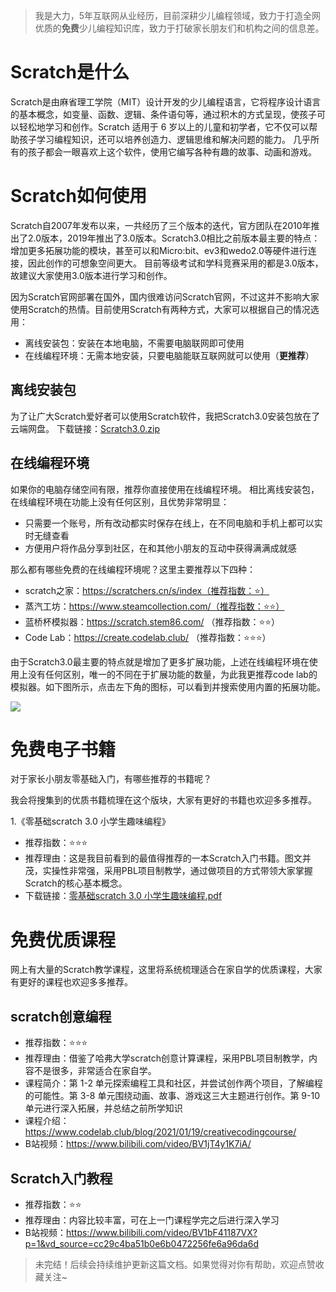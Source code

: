 > 我是大力，5年互联网从业经历，目前深耕少儿编程领域，致力于打造全网优质的**免费**少儿编程知识库，致力于打破家长朋友们和机构之间的信息差。
# Scratch是什么
Scratch是由麻省理工学院（MIT）设计开发的少儿编程语言，它将程序设计语言的基本概念，如变量、函数、逻辑、条件语句等，通过积木的方式呈现，使孩子可以轻松地学习和创作。Scratch 适用于 6 岁以上的儿童和初学者，它不仅可以帮助孩子学习编程知识，还可以培养创造力、逻辑思维和解决问题的能力。
几乎所有的孩子都会一眼喜欢上这个软件，使用它编写各种有趣的故事、动画和游戏。

# Scratch如何使用
Scratch自2007年发布以来，一共经历了三个版本的迭代，官方团队在2010年推出了2.0版本，2019年推出了3.0版本。Scratch3.0相比之前版本最主要的特点：增加更多拓展功能的模块，甚至可以和Micro:bit、ev3和wedo2.0等硬件进行连接，因此创作的可想象空间更大。
目前等级考试和学科竞赛采用的都是3.0版本，故建议大家使用3.0版本进行学习和创作。

因为Scratch官网部署在国外，国内很难访问Scratch官网，不过这并不影响大家使用Scratch的热情。目前使用Scratch有两种方式，大家可以根据自己的情况选用：
- 离线安装包：安装在本地电脑，不需要电脑联网即可使用
- 在线编程环境：无需本地安装，只要电脑能联互联网就可以使用（**更推荐**）
## 离线安装包
为了让广大Scratch爱好者可以使用Scratch软件，我把Scratch3.0安装包放在了云端网盘。
下载链接：[Scratch3.0.zip](https://pan.quark.cn/s/5c4e88e3e8ee)
## 在线编程环境
如果你的电脑存储空间有限，推荐你直接使用在线编程环境。
相比离线安装包，在线编程环境在功能上没有任何区别，且优势非常明显：
- 只需要一个账号，所有改动都实时保存在线上，在不同电脑和手机上都可以实时无缝查看
- 方便用户将作品分享到社区，在和其他小朋友的互动中获得满满成就感

那么都有哪些免费的在线编程环境呢？这里主要推荐以下四种：
- scratch之家：https://scratchers.cn/s/index（推荐指数：⭐️）
- 蒸汽工坊：https://www.steamcollection.com/（推荐指数：⭐️⭐️）
- 蓝桥杯模拟器：https://scratch.stem86.com/  （推荐指数：⭐️⭐️）
- Code Lab：https://create.codelab.club/ （推荐指数：⭐️⭐️⭐️）

由于Scratch3.0最主要的特点就是增加了更多扩展功能，上述在线编程环境在使用上没有任何区别，唯一的不同在于扩展功能的数量，为此我更推荐code lab的模拟器。如下图所示，点击左下角的图标，可以看到并搜索使用内置的拓展功能。

![](https://axcvs2xtkbpq.objectstorage.ap-singapore-1.oci.customer-oci.com/n/axcvs2xtkbpq/b/bucket-20240802-0845/o/v2-6b165212e783d481b8070c8a12448b6a_1440w.webp)

# 免费电子书籍
对于家长小朋友零基础入门，有哪些推荐的书籍呢？

我会将搜集到的优质书籍梳理在这个版块，大家有更好的书籍也欢迎多多推荐。

1.《零基础scratch 3.0 小学生趣味编程》
- 推荐指数：⭐️⭐️⭐️
- 推荐理由：这是我目前看到的最值得推荐的一本Scratch入门书籍。图文并茂，实操性非常强，采用PBL项目制教学，通过做项目的方式带领大家掌握Scratch的核心基本概念。
- 下载链接：[零基础scratch 3.0 小学生趣味编程.pdf](https://pan.quark.cn/s/b633f7e60d44)

# 免费优质课程
网上有大量的Scratch教学课程，这里将系统梳理适合在家自学的优质课程，大家有更好的课程也欢迎多多推荐。
## scratch创意编程
- 推荐指数：⭐️⭐️⭐️
- 推荐理由：借鉴了哈弗大学scratch创意计算课程，采用PBL项目制教学，内容不是很多，非常适合在家自学。
- 课程简介：第 1-2 单元探索编程工具和社区，并尝试创作两个项目，了解编程的可能性。第 3-8 单元围绕动画、故事、游戏这三大主题进行创作。第 9-10 单元进行深入拓展，并总结之前所学知识
- 课程介绍：https://www.codelab.club/blog/2021/01/19/creativecodingcourse/
- B站视频：https://www.bilibili.com/video/BV1jT4y1K7iA/
## Scratch入门教程
- 推荐指数：⭐️⭐️
- 推荐理由：内容比较丰富，可在上一门课程学完之后进行深入学习
- B站视频：https://www.bilibili.com/video/BV1bF41187VX?p=1&vd_source=cc29c4ba51b0e6b0472256fe6a96da6d

> 未完结！后续会持续维护更新这篇文档。如果觉得对你有帮助，欢迎点赞收藏关注~
